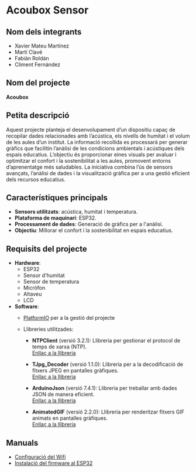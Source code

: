 # Acoubox Sensor

## Nom dels integrants
- Xavier Mateu Martínez
- Martí Clavé
- Fabián Roldán
- Climent Fernández

## Nom del projecte
**Acoubox**

## Petita descripció
Aquest projecte planteja el desenvolupament d’un dispositiu capaç de recopilar dades relacionades amb l’acústica, els nivells de humitat i el volum de les aules d’un institut. La informació recollida es processarà per generar gràfics que facilitin l’anàlisi de les condicions ambientals i acústiques dels espais educatius. L’objectiu és proporcionar eines visuals per avaluar i optimitzar el confort i la sostenibilitat a les aules, promovent entorns d’aprenentatge més saludables. La iniciativa combina l’ús de sensors avançats, l’anàlisi de dades i la visualització gràfica per a una gestió eficient dels recursos educatius.

## Característiques principals
- **Sensors utilitzats**: acústica, humitat i temperatura.
- **Plataforma de maquinari**: ESP32.
- **Processament de dades**: Generació de gràfics per a l'anàlisi.
- **Objectiu**: Millorar el confort i la sostenibilitat en espais educatius.

## Requisits del projecte
- **Hardware**:
  - ESP32
  - Sensor d'humitat
  - Sensor de temperatura
  - Micròfon
  - Altaveu
  - LCD
- **Software**:
  - [PlatformIO](https://platformio.org/) per a la gestió del projecte
  - Llibreries utilitzades:

    - **NTPClient** (versió 3.2.1): Llibreria per gestionar el protocol de temps de xarxa (NTP).  
        [Enllaç a la llibreria](https://platformio.org/lib/show/551/NTPClient)

    - **TJpg_Decoder** (versió 1.1.0): Llibreria per a la decodificació de fitxers JPEG en pantalles gràfiques.  
        [Enllaç a la llibreria](https://platformio.org/lib/show/6593/TJpg_Decoder)

    - **ArduinoJson** (versió 7.4.1): Llibreria per treballar amb dades JSON de manera eficient.  
        [Enllaç a la llibreria](https://platformio.org/lib/show/64/ArduinoJson)

    - **AnimatedGIF** (versió 2.2.0): Llibreria per renderitzar fitxers GIF animats en pantalles gràfiques.  
        [Enllaç a la llibreria](https://platformio.org/lib/show/1851/AnimatedGIF)

## Manuals
  - [Configuració del Wifi](doc/configuracioWifi/README.md)
  - [Instalació del firmware al ESP32](doc/instalacioESP32/README.md)